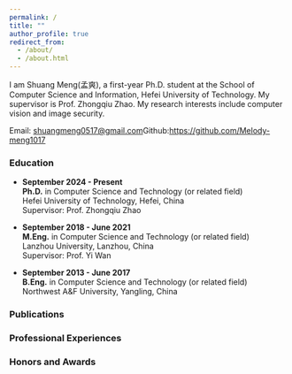 ```yaml
---
permalink: /
title: ""
author_profile: true
redirect_from: 
  - /about/
  - /about.html
---
```


​​I am Shuang Meng(孟爽), a first-year Ph.D. student at the School of Computer Science and Information, Hefei University of Technology. My supervisor is Prof. Zhongqiu Zhao. My research interests include computer vision and image security.​​

​​Email:​​ shuangmeng0517@gmail.com​​Github:​​ https://github.com/Melody-meng1017

### Education
*   **September 2024 - Present**  
    **Ph.D.** in Computer Science and Technology (or related field)  
    Hefei University of Technology, Hefei, China  
    Supervisor: Prof. Zhongqiu Zhao

*   **September 2018 - June 2021**  
    **M.Eng.** in Computer Science and Technology (or related field)  
    Lanzhou University, Lanzhou, China  
    Supervisor: Prof. Yi Wan

*   **September 2013 - June 2017**  
    **B.Eng.** in Computer Science and Technology (or related field)  
    Northwest A&F University, Yangling, China

### Publications
### Professional Experiences
### Honors and Awards
